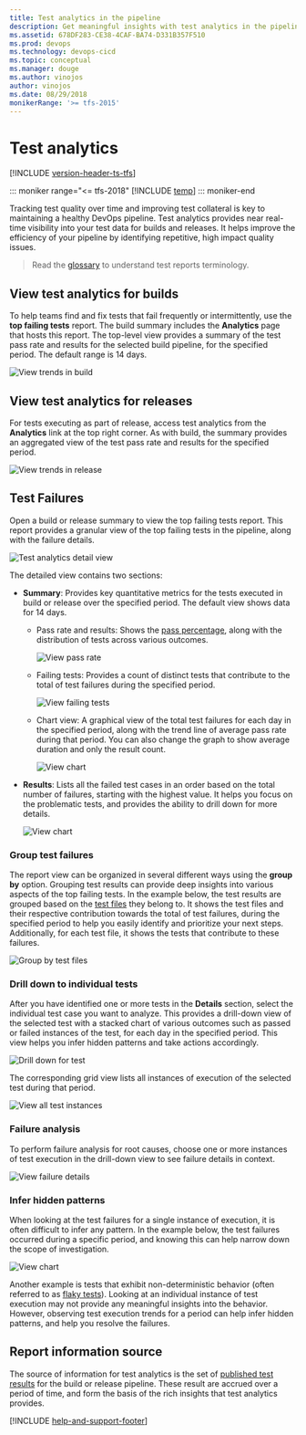 ```yaml
---
title: Test analytics in the pipeline
description: Get meaningful insights with test analytics in the pipeline
ms.assetid: 678DF283-CE38-4CAF-BA74-D331B357F510
ms.prod: devops
ms.technology: devops-cicd
ms.topic: conceptual
ms.manager: douge
ms.author: vinojos
author: vinojos
ms.date: 08/29/2018
monikerRange: '>= tfs-2015'
---
```


# Test analytics

[!INCLUDE [version-header-ts-tfs](_shared/version-header-ts-tfs.md)]

::: moniker range="<= tfs-2018"
[!INCLUDE [temp](../_shared/concept-rename-note.md)]
::: moniker-end

Tracking test quality over time and improving test collateral is key to maintaining a healthy DevOps pipeline.
Test analytics provides near real-time visibility into your test data for builds and releases.
It helps improve the efficiency of your pipeline by identifying repetitive, high impact quality issues.

> Read the [glossary](./test-glossary.md) to understand test reports terminology.

<a name="viewinbuild"></a>

## View test analytics for builds

To help teams find and fix tests that fail frequently or intermittently, use the **top failing tests** report.
The build summary includes the **Analytics** page that hosts this report.
The top-level view provides a summary of the test pass rate and results for the selected build pipeline, for the specified period.
The default range is 14 days. 

![View trends in build](_img/test-analytics/view-in-build.png)

<a name="viewinrelease"></a>

## View test analytics for releases

For tests executing as part of release, access test analytics from the **Analytics** link at the top right corner.
As with build, the summary provides an aggregated view of the test pass rate and results for the specified period.

![View trends in release](_img/test-analytics/view-in-release.png)

## Test Failures

Open a build or release summary to view the top failing tests report.
This report provides a granular view of the top failing tests in the pipeline, along with the failure details. 

![Test analytics detail view](_img/test-analytics/test-failures.png)

The detailed view contains two sections:

* **Summary**: Provides key quantitative metrics for the tests executed in build or release over the specified period. The default view shows data for 14 days.  

  - Pass rate and results: Shows the [pass percentage](test-glossary.md), along with the distribution of tests across various outcomes. 

    ![View pass rate](_img/test-analytics/pass-rate.png)

  - Failing tests: Provides a count of distinct tests that contribute to the total of test failures during the specified period. 

    ![View failing tests](_img/test-analytics/failing-tests.png)

  - Chart view: A graphical view of the total test failures for each day in the specified period,
    along with the trend line of average pass rate during that period. You can also change the graph to show average duration and only the result count. 

    ![View chart](_img/test-analytics/chart-view.png)

* **Results**: Lists all the failed test cases in an order based on the total number of failures, starting with the highest value.
  It helps you focus on the problematic tests, and provides the ability to drill down for more details.

  ![View chart](_img/test-analytics/results-view.png)

### Group test failures

The report view can be organized in several different ways using the **group by** option.
Grouping test results can provide deep insights into various aspects of the top failing tests.
In the example below, the test results are grouped based on the [test files](test-glossary.md) they belong to.
It shows the test files and their respective contribution towards the total of test failures, during the
specified period to help you easily identify and prioritize your next steps. 
Additionally, for each test file, it shows the tests that contribute to these failures.

![Group by test files](_img/test-analytics/group-test-failure.png)

### Drill down to individual tests

After you have identified one or more tests in the **Details** section, select the individual test case you want to analyze.
This provides a drill-down view of the selected test with a stacked chart of various outcomes such as passed or
failed instances of the test, for each day in the specified period. 
This view helps you infer hidden patterns and take actions accordingly. 

![Drill down for test](_img/test-analytics/drill-down-test.png)

The corresponding grid view lists all instances of execution of the selected test during that period. 

![View all test instances](_img/test-analytics/test-instances.png)

### Failure analysis

To perform failure analysis for root causes, choose one or more instances of test execution in the drill-down view
to see failure details in context.

![View failure details](_img/test-analytics/view-failure-details.png)

### Infer hidden patterns

When looking at the test failures for a single instance of execution, it is often difficult to infer any pattern.
In the example below, the test failures occurred during a specific period, and knowing this can help narrow down the scope of investigation. 

![View chart](_img/test-analytics/infer-pattern.png)

Another example is tests that exhibit non-deterministic behavior (often referred to as [flaky tests](test-glossary.md)).
Looking at an individual instance of test execution may not provide any meaningful insights into the behavior.
However, observing test execution trends for a period can help infer hidden patterns, and help you resolve the failures.

## Report information source

The source of information for test analytics is the set of [published test results](../tasks/test/publish-test-results.md) for
the build or release pipeline.
These result are accrued over a period of time, and form the basis of the rich insights that test analytics provides. 

[!INCLUDE [help-and-support-footer](_shared/help-and-support-footer.md)] 
